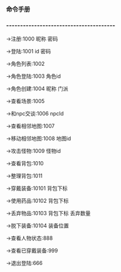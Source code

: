 ### 命令手册

### ---------------------------------------

->注册:1000 昵称 密码

->登陆:1001 id 密码

->角色列表:1002

->角色登陆:1003 角色id

->角色创建:1004 昵称 门派

->查看场景:1005

->和npc交谈:1006 npcId

->查看相邻地图:1007

->移动相邻地图:1008 地图id

->攻击怪物:1009 怪物id

->查看背包:1010

->整理背包:1011

->穿戴装备:10101 背包下标

->使用药品:10102 背包下标

->丢弃物品:10103 背包下标 丢弃数量

->脱下装备:10104 装备位置

->查看人物状态:888

->查看已穿戴装备:999

->退出登陆:666

